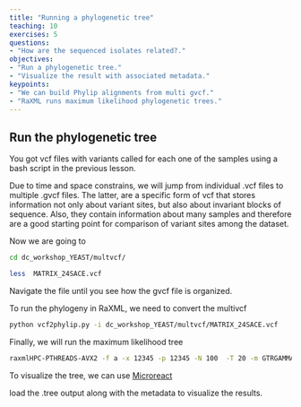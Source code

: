 ```yaml
---
title: "Running a phylogenetic tree"  
teaching: 10  
exercises: 5  
questions:
- "How are the sequenced isolates related?."  
objectives:
- "Run a phylogenetic tree."
- "Visualize the result with associated metadata."
keypoints:
- "We can build Phylip alignments from multi gvcf."
- "RaXML runs maximum likelihood phylogenetic trees."
---
```


## Run the phylogenetic tree

You got vcf files with variants called for each one of the samples using a bash script in the previous lesson.

Due to time and space constrains, we will jump from individual .vcf files to multiple .gvcf files. The latter, are a specific form of vcf that stores information not only about variant sites, but also about invariant blocks of sequence. Also, they contain information about many samples and therefore are a good starting point for comparison of variant sites among the dataset.

Now we are going to 

```bash
cd dc_workshop_YEAST/multvcf/

less  MATRIX_24SACE.vcf

```

Navigate the file until you see how the gvcf file is organized.

To run the phylogeny in RaXML, we need to convert the multivcf

```bash
python vcf2phylip.py -i dc_workshop_YEAST/multvcf/MATRIX_24SACE.vcf 
```

Finally, we will run the maximum likelihood tree

```bash
raxmlHPC-PTHREADS-AVX2 -f a -x 12345 -p 12345 -N 100  -T 20 -m GTRGAMMA -s dc_workshop_YEAST/multvcf/MATRIX_24SACE.vcf.min4.phy -n Phylogeny_Yeast.tree 
```

To visualize the tree, we can use [Microreact](https://microreact.org/)  
  
  
load the .tree output along with the metadata to visualize the results.




